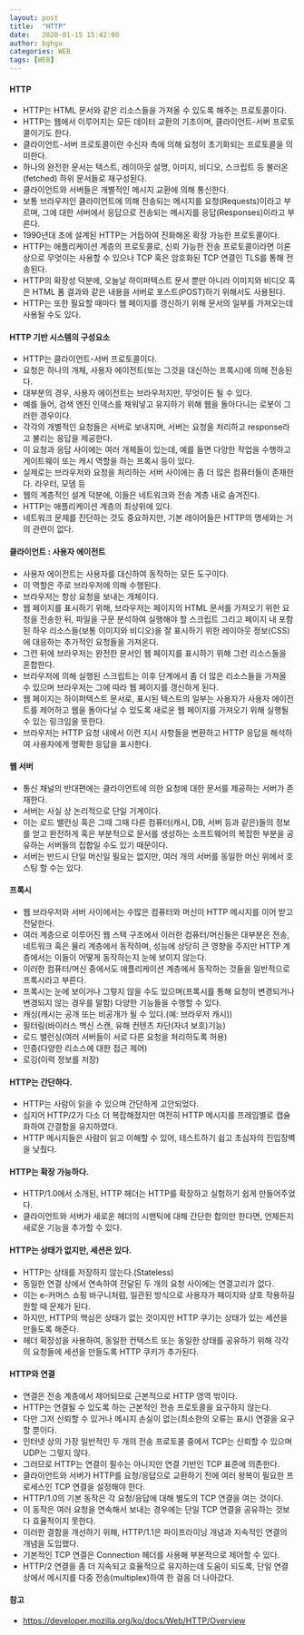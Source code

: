 ```yaml
---
layout: post
title:  "HTTP"
date:   2020-01-15 15:42:00
author: bghgu
categories: WEB
tags: [WEB]
---
```


#### HTTP
* HTTP는 HTML 문서와 같은 리소스들을 가져올 수 있도록 해주는 프로토콜이다.
* HTTP는 웹에서 이루어지는 모든 데이터 교환의 기초이며, 클라이언트-서버 프로토콜이기도 한다.
* 클라이언트-서버 프로토콜이란 수신자 측에 의해 요청이 초기화되는 프로토콜을 의미한다.
* 하나의 완전한 문서는 텍스트, 레이아웃 설명, 이미지, 비디오, 스크립트 등 불러온(fetched) 하위 문서들로 재구성된다.
* 클라이언트와 서버들은 개별적인 메시지 교환에 의해 통신한다.
* 보통 브라우저인 클라이언트에 의해 전송되는 메시지를 요청(Requests)이라고 부르며, 그에 대한 서버에서 응답으로 전송되는 메시지를 응답(Responses)이라고 부른다.
* 1990년대 초에 설계된 HTTP는 거듭하여 진화해온 확장 가능한 프로토콜이다.
* HTTP는 애플리케이션 계층의 프로토콜로, 신뢰 가능한 전송 프로토콜이라면 이론상으로 무엇이는 사용할 수 있으나 TCP 혹은 암호화된 TCP 연결인 TLS를 통해 전송된다.
* HTTP의 확장성 덕분에, 오늘날 하이퍼텍스트 문서 뿐만 아니라 이미지와 비디오 혹은 HTML 폼 결과와 같은 내용을 서버로 포스트(POST)하기 위해서도 사용된다.
* HTTP는 또한 필요할 때마다 웹 페이지를 갱신하기 위해 문서의 일부를 가져오는데 사용될 수도 있다.

#### HTTP 기반 시스템의 구성요소
* HTTP는 클라이언트-서버 프로토콜이다.
* 요청은 하나의 개체, 사용자 에이전트(또는 그것을 대신하는 프록시)에 의해 전송된다.
* 대부분의 경우, 사용자 에이전트는 브라우저지만, 무엇이든 될 수 있다.
* 예를 들어, 검색 엔진 인덱스를 채워넣고 유지하기 위해 웹을 돌아다니는 로봇이 그러한 경우이다.
* 각각의 개별적인 요청들은 서버로 보내지며, 서버는 요청을 처리하고 response라고 불리는 응답을 제공한다.
* 이 요청과 응답 사이에는 여러 개체들이 있는데, 예를 들면 다양한 작업을 수행하고 게이트웨이 또는 캐시 역할을 하는 프록시 등이 있다.
* 실제로는 브라우저와 요청을 처리하는 서버 사이에는 좀 더 많은 컴퓨터들이 존재한다. 라우터, 모뎀 등
* 웹의 계층적인 설계 덕분에, 이들은 네트워크와 전송 계층 내로 숨겨진다.
* HTTP는 애플리케이션 계층의 최상위에 있다.
* 네트워크 문제를 진단하는 것도 중요하지만, 기본 레이어들은 HTTP의 명세와는 거의 관련이 없다.

#### 클라이언트 : 사용자 에이전트
* 사용자 에이전트는 사용자를 대신하여 동작하는 모든 도구이다.
* 이 역할은 주로 브라우저에 의해 수행된다.
* 브라우저는 항상 요청을 보내는 개체이다.
* 웹 페이지를 표시하기 위해, 브라우저는 페이지의 HTML 문서를 가져오기 위한 요청을 전송한 뒤, 파일을 구문 분석하여 실행해야 할 스크립트 그리고 페이지 내 포함된 하우 리소스들(보통 이미지와 비디오)을 잘 표시하기 위한 레이아웃 정보(CSS)에 대응하는 추가적인 요청들을 가져온다.
* 그런 뒤에 브라우저는 완전한 문서인 웹 페이지를 표시하기 위해 그런 리소스들을 혼합한다.
* 브라우저에 의해 실행된 스크립트는 이후 단계에서 좀 더 많은 리소스들을 가져올 수 있으며 브라우저는 그에 따라 웹 페이지를 갱신하게 된다.
* 웹 페이지는 하이퍼텍스트 문서로, 표시된 텍스트의 일부는 사용자가 사용자 에이전트를 제어하고 웹을 돌아다닐 수 있도록 새로운 웹 페이지를 가져오기 위해 실행될 수 있는 링크임을 뜻한다.
* 브라우저는 HTTP 요청 내에서 이런 지시 사항들을 변환하고 HTTP 응답을 해석하여 사용자에게 명확한 응답을 표시한다.

#### 웹 서버
* 통신 채널의 반대편에는 클라이언트에 의한 요청에 대한 문서를 제공하는 서버가 존재한다.
* 서버는 사실 상 논리적으로 단일 기계이다.
* 이는 로드 밸런싱 혹은 그때 그때 다른 컴퓨터(캐시, DB, 서버 등과 같은)들의 정보를 얻고 완전하게 혹은 부분적으로 문서를 생성하는 소프트웨어의 복잡한 부분을 공유하는 서버들의 집합일 수도 있기 때문이다.
* 서버는 반드시 단일 머신일 필요는 없지만, 여러 개의 서버를 동일한 머신 위에서 호스팅 할 수는 있다.

#### 프록시
* 웹 브라우저와 서버 사이에서는 수많은 컴퓨터와 머신이 HTTP 메시지를 이어 받고 전달한다.
* 여러 계층으로 이루어진 웹 스택 구조에서 이러한 컴퓨터/머신들은 대부분은 전송, 네트워크 혹은 물리 계층에서 동작하며, 성능에 상당히 큰 영향을 주지만 HTTP 계층에서는 이들이 어떻게 동작하는지 눈에 보이지 않는다.
* 이러한 컴퓨터/머신 중에서도 애플리케이션 계층에서 동작하는 것들을 일반적으로 프록시라고 부른다.
* 프록시는 눈에 보이거나 그렇지 않을 수도 있으며(프록시를 통해 요청이 변경되거나 변경되지 않는 경우를 말함) 다양한 기능들을 수행할 수 있다.
* 캐싱(캐시는 공개 또는 비공개가 될 수 있다.(예: 브라우저 캐시))
* 필터링(바이러스 백신 스캔, 유해 컨텐츠 차단(자녀 보호)기능)
* 로드 밸런싱(여러 서버들이 서로 다른 요청을 처리하도록 허용)
* 인증(다양한 리소스에 대한 접근 제어)
* 로깅(이력 정보를 저장)

#### HTTP는 간단하다.
* HTTP는 사람이 읽을 수 있으며 간단하게 고안되었다.
* 심지어 HTTP/2가 다소 더 복잡해졌지만 여전히 HTTP 메시지를 프레임별로 캡슐화하여 간결함을 유지하였다.
* HTTP 메시지들은 사람이 읽고 이해할 수 있어, 테스트하기 쉽고 초심자의 진입장벽을 낮췄다.

#### HTTP는 확장 가능하다.
* HTTP/1.0에서 소개된, HTTP 헤더는 HTTP를 확장하고 실험하기 쉽게 만들어주었다.
* 클라이언트와 서버가 새로운 헤더의 시맨틱에 대해 간단한 합의만 한다면, 언제든지 새로운 기능을 추가할 수 있다.

#### HTTP는 상태가 없지만, 세션은 있다.
* HTTP는 상태를 저장하지 않는다.(Stateless)
* 동일한 연결 상에서 연속하여 전달된 두 개의 요청 사이에는 연결고리가 없다.
* 이는 e-커머스 쇼핑 바구니처럼, 일관된 방식으로 사용자가 페이지와 상호 작용하길 원할 때 문제가 된다.
* 하지만, HTTP의 핵심은 상태가 없는 것이지만 HTTP 쿠기는 상태가 있는 세션을 만들도록 해준다.
* 헤더 확장성을 사용하여, 동일한 컨텍스트 또는 동일한 상태를 공유하기 위해 각각의 요청들에 세션을 만들도록 HTTP 쿠키가 추가된다.

#### HTTP와 연결
* 연결은 전송 계층에서 제어되므로 근본적으로 HTTP 영역 밖이다.
* HTTP는 연결될 수 있도록 하는 근본적인 전송 프로토콜을 요구하지 않는다.
* 다만 그저 신뢰할 수 있거나 메시지 손실이 없는(최소한의 오류는 표시) 연결을 요구할 뿐이다.
* 인터넷 상의 가장 일반적인 두 개의 전송 프로토콜 중에서 TCP는 신뢰할 수 있으며 UDP는 그렇지 않다.
* 그러므로 HTTP는 연결이 필수는 아니지만 연결 기반인 TCP 표준에 의존한다.
* 클라이언트와 서버가 HTTP를 요청/응답으로 교환하기 전에 여러 왕복이 필요한 프로세스인 TCP 연결을 설정해야 한다.
* HTTP/1.0의 기본 동작은 각 요청/응답에 대해 별도의 TCP 연결을 여는 것이다.
* 이 동작은 여러 요청을 연속해서 보내는 경우에는 단일 TCP 연결을 공유하는 것보다 효율적이지 못한다.
* 이러한 결함을 개선하기 위해, HTTP/1.1은 파이프라이닝 개념과 지속적인 연결의 개념을 도입했다.
* 기본적인 TCP 연결은 Connection 헤더를 사용해 부분적으로 제어할 수 있다.
* HTTP/2 연결을 좀 더 지속되고 효율적으로 유지하는데 도움이 되도록, 단일 연결 상에서 메시지를 다중 전송(multiplex)하여 한 걸음 더 나아갔다.

#### 참고
* https://developer.mozilla.org/ko/docs/Web/HTTP/Overview